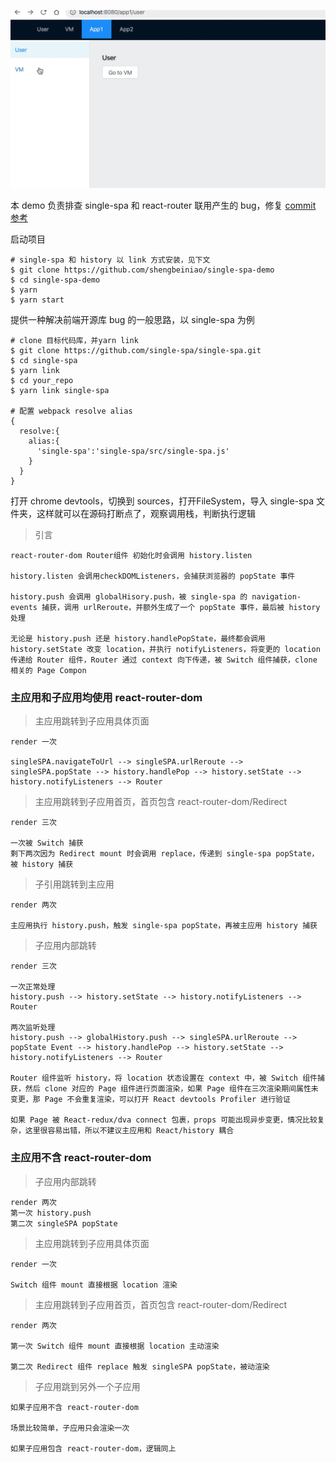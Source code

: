 ![demo](readme/demo.gif)

本 demo 负责排查 single-spa 和 react-router 联用产生的 bug，修复 [commit 参考](https://github.com/shengbeiniao/single-spa/commit/bb76f624b0fd1820e7b1695f034810150c389fba)

启动项目

```
# single-spa 和 history 以 link 方式安装，见下文
$ git clone https://github.com/shengbeiniao/single-spa-demo
$ cd single-spa-demo
$ yarn 
$ yarn start
```

提供一种解决前端开源库 bug 的一般思路，以 single-spa 为例

```
# clone 目标代码库，并yarn link
$ git clone https://github.com/single-spa/single-spa.git
$ cd single-spa
$ yarn link
$ cd your_repo
$ yarn link single-spa

# 配置 webpack resolve alias
{
  resolve:{
    alias:{
      'single-spa':'single-spa/src/single-spa.js'
    }
  }
}
```
打开 chrome devtools，切换到 sources，打开FileSystem，导入 single-spa 文件夹，这样就可以在源码打断点了，观察调用栈，判断执行逻辑


> 引言

    react-router-dom Router组件 初始化时会调用 history.listen
    
    history.listen 会调用checkDOMListeners，会捕获浏览器的 popState 事件
    
    history.push 会调用 globalHisory.push，被 single-spa 的 navigation-events 捕获，调用 urlReroute，并额外生成了一个 popState 事件，最后被 history 处理
    
    无论是 history.push 还是 history.handlePopState，最终都会调用 history.setState 改变 location，并执行 notifyListeners，将变更的 location 传递给 Router 组件，Router 通过 context 向下传递，被 Switch 组件捕获，clone 相关的 Page Compon

### 主应用和子应用均使用 react-router-dom

> 主应用跳转到子应用具体页面

    render 一次
    
    singleSPA.navigateToUrl --> singleSPA.urlReroute --> singleSPA.popState --> history.handlePop --> history.setState --> history.notifyListeners --> Router

> 主应用跳转到子应用首页，首页包含 react-router-dom/Redirect
    
    render 三次

    一次被 Switch 捕获
    剩下两次因为 Redirect mount 时会调用 replace，传递到 single-spa popState，被 history 捕获
    
> 子引用跳转到主应用

    render 两次
    
    主应用执行 history.push，触发 single-spa popState，再被主应用 history 捕获

> 子应用内部跳转

    render 三次
    
    一次正常处理
    history.push --> history.setState --> history.notifyListeners --> Router
    
    两次监听处理
    history.push --> globalHistory.push --> singleSPA.urlReroute --> popState Event --> history.handlePop --> history.setState --> history.notifyListeners --> Router
    
    Router 组件监听 history，将 location 状态设置在 context 中，被 Switch 组件捕获，然后 clone 对应的 Page 组件进行页面渲染，如果 Page 组件在三次渲染期间属性未变更，那 Page 不会重复渲染，可以打开 React devtools Profiler 进行验证

    如果 Page 被 React-redux/dva connect 包裹，props 可能出现异步变更，情况比较复杂，这里很容易出错，所以不建议主应用和 React/history 耦合


### 主应用不含 react-router-dom

> 子应用内部跳转

    render 两次
    第一次 history.push
    第二次 singleSPA popState

> 主应用跳转到子应用具体页面

    render 一次
    
    Switch 组件 mount 直接根据 location 渲染

> 主应用跳转到子应用首页，首页包含 react-router-dom/Redirect
    
    render 两次
    
    第一次 Switch 组件 mount 直接根据 location 主动渲染
    
    第二次 Redirect 组件 replace 触发 singleSPA popState，被动渲染
    
> 子应用跳到另外一个子应用
    
    如果子应用不含 react-router-dom

    场景比较简单，子应用只会渲染一次
    
    如果子应用包含 react-router-dom，逻辑同上